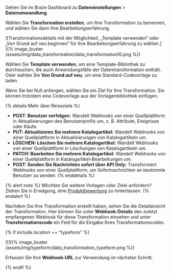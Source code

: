 Gehen Sie im Braze Dashboard zu **Dateneinstellungen** > **Datenumwandlung**.

Wählen Sie **Transformation erstellen**, um Ihre Transformation zu benennen, und wählen Sie dann Ihre Bearbeitungserfahrung.

![Transformationsdetails mit der Möglichkeit, „Template verwenden“ oder „Von Grund auf neu beginnen“ für Ihre Bearbeitungserfahrung zu wählen.]({% image_buster /assets/img/data_transformation/data_transformation10.png %})

Wählen Sie **Template verwenden**, um eine Template-Bibliothek zu durchsuchen, die auch Anwendungsfälle der Datentransformation enthält. Oder wählen Sie **Von Grund auf neu**, um eine Standard-Codevorlage zu laden. 

Wenn Sie bei Null anfangen, wählen Sie ein Ziel für Ihre Transformation. Sie können trotzdem eine Codevorlage aus der Vorlagenbibliothek einfügen.

{% details Mehr über Reiseziele %}
* **POST: Benutzer verfolgen:** Wandelt Webhooks von einer Quellplattform in Aktualisierungen des Benutzerprofils um, z. B. Attribute, Ereignisse oder Käufe.
* **PUT: Aktualisieren Sie mehrere Katalogartikel:** Wandelt Webhooks von einer Quellplattform in Aktualisierungen von Katalogartikeln um.
* **LÖSCHEN: Löschen Sie mehrere Katalogartikel:** Wandelt Webhooks von einer Quellplattform in Löschungen von Katalogartikeln um.
* **PATCH: Bearbeiten Sie mehrere Katalogartikel:** Wandelt Webhooks von einer Quellplattform in Katalogartikel-Bearbeitungen um.
* **POST: Senden Sie Nachrichten sofort über API Only:** Transformiert Webhooks von einer Quellplattform, um Sofortnachrichten an bestimmte Benutzer zu senden.
{% enddetails %}

{% alert note %}
Möchten Sie weitere Vorlagen oder Ziele anfordern? Ziehen Sie in Erwägung, eine [Produktbewertung]({{site.baseurl}}/user_guide/administrative/access_braze/portal/) zu hinterlassen.
{% endalert %}

Nachdem Sie Ihre Transformation erstellt haben, sehen Sie die Detailansicht der Transformation. Hier können Sie unter **Webhook-Details** den zuletzt empfangenen Webhook für diese Transformation einsehen und unter **Transformationscode** ein Feld für die Eingabe Ihres Transformationscodes.

{% if include.location == "typeform" %}

![]({% image_buster /assets/img/typeform/data_transformation_typeform.png %})

Erfassen Sie Ihre **Webhook-URL** zur Verwendung im nächsten Schritt.

{% endif %}
